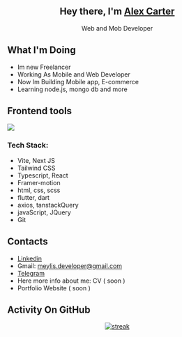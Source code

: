 <h2 align="center">Hey there, I'm <a href="https://github.com/meylis-mobdev">Alex Carter</a></h3>
<p align="center">Web and Mob Developer</p>

## What I'm Doing

- Im new Freelancer
- Working As Mobile and Web Developer
- Now Im Building Mobile app, E-commerce
- Learning node.js, mongo db and more

## Frontend tools

<p align="left"> <a href="https://github.com/meylis-mobdev"><img src="https://skillicons.dev/icons?i=nextjs,vite,react,ts,html,css,js,dart,flutter,nodejs,materialui,tailwind,mongodb,jquery&perline=7"> </a> </p>
<h3 align="left">Tech Stack:</h3>

- Vite, Next JS
- Tailwind CSS
- Typescript, React
- Framer-motion
- html, css, scss
- flutter, dart
- axios, tanstackQuery
- javaScript, JQuery
- Git

## Contacts

- [Linkedin](https://www.linkedin.com/in/alex-carter-21b7b9370 )
- Gmail: [meylis.developer@gmail.com](mailto:meylis.developer@gmail.com)
- [Telegram](https://t.me/meylis_web)
- Here more info about me: CV ( soon )
- Portfolio Website ( soon )

## Activity On GitHub

<p align="center">
  <a href="https://github.com/meylis-mobdev">      
<img title="stats" alt="streak" src="https://github-readme-streak-stats.herokuapp.com/?user=meylis-mobdev&theme=dark&hide_border=true&stroke=f53b3b"/>
</a> 
</p>
